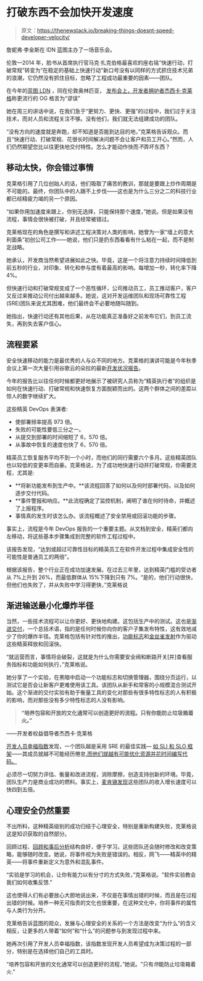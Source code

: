 # 打破东西不会加快开发速度

> 原文：<https://thenewstack.io/breaking-things-doesnt-speed-developer-velocity/>

詹妮弗·李金斯在 IDN 蓝图主办了一场音乐会。

伦敦—2014 年，脸书从首席执行官马克·扎克伯格最喜欢的座右铭“快速行动，打破常规”转变为“在稳定的基础上快速行动”新口号没有以同样的方式抓住技术兄弟的浪潮，它仍然没有抓住目标，忽略了工程成功最重要的因素——团队。

在今年的[蓝图 LDN](https://blueprintldn.com/theatre/keynote-theatre/) ，同在伦敦奥林匹亚， [](https://launchdarkly.com/) [发布会上，开发者拥护者](https://launchdarkly.com/?utm_content=inline-mention)[杰西卡·克莱格](https://twitter.com/JessicaCregg)称更流行的 OG 格言为“谬误”

她在周三的讲话中说，在我们急于“更努力、更快、更强”的过程中，我们过于关注技术，而对人员和流程关注不够。没有他们，我们就无法组建成功的团队。

“没有方向的速度就是奔跑，却不知道是否能到达目的地，”克莱格告诉观众。而且“快速行动、打破常规、花很长时间解决问题不会让客户和员工开心。”然而，人们仍然期望您比以往更快地交付特性。怎么才能动作快而*不*弄坏东西？

## **移动太快，你会错过事情**

克莱格引用了几位创始人的话，他们吸取了痛苦的教训，那就是要跟上炒作周期是不可能的。最终，你团队中的人跟不上步伐——这也是为什么三分之二的科技行业都已经精疲力竭的另一个原因。

“如果你用加速度来跟上，你别无选择，只能保持那个速度，”她说。但是如果没有流程，事情会很快被打破，并且经常被错过。

克莱格现在的角色是撰写和讲述工程决策对人类的影响，她曾为一家“墙上的意大利面条”初创公司工作——她说，他们只是扔东西看看有什么粘在一起，而不是制定战略。

她承认，开发商当然希望进展如此之快。毕竟，这是一个将注意力持续时间降低到前五秒的行业，对印象、转化和参与度有着最高的影响。每增加一秒，转化率下降 4%。

但快速行动和打破常规变成了一个恶性循环，公司推动员工，员工推动客户，客户又反过来推动公司付出越来越多。她说，这对开发运维团队和现场可靠性工程(SRE)团队来说尤其困难，他们最终会不必要地随叫随到。

她指出，快速行动还有其他后果，从在功能真正准备好之前发布它们，到员工流失，再到失去客户信心。

## **流程要紧**

安全快速移动的能力是最优秀的人与众不同的地方。克莱格的演讲可能是今年秋季会议上第一次大量引用谷歌云的朵拉的最新[开发状况报告](https://www.devops-research.com/research.html)。

今年的报告比以往任何时候都更好地展示了被研究人员称为“精英执行者”的组织是如何在快速行动、打破常规和快速恢复方面脱颖而出的。这两个群体之间的差距以惊人的数字继续扩大。

这些精英 DevOps 表演者:

*   使部署频率提高 973 倍。
*   失败的可能性要低三分之一。
*   从提交到部署的时间缩短了 6，570 倍。
*   从事故中恢复的速度也快了 6，570 倍。

精英员工恢复服务平均不到一个小时，而他们的同行需要六个多月。这些精英团队也以较低的变更率而自豪。克莱格说，为了成功地快速行动并打破常规，你需要流程，尤其是:

*   **将新功能发布到生产中。**该流程回答了如何以及何时部署代码，以及如何逐步交付代码。
*   **事件警报和响应。**此流程确定了监控机制，阐明了谁在何时待命，并概述了上报程序。
*   事情真的发生时该怎么办。该流程概述了安全禁用或回滚功能的步骤。

事实上，流程是今年 DevOps 报告的一个重要主题。从文档到安全，精英们都向左移动，将这些基本步骤集成到完整的软件工程过程中。

该报告发现，“达到或超过可靠性目标的精英员工在软件开发过程中集成安全性的可能性是普通员工的两倍”。

根据该报告，整个行业正在成功加速发展。在过去三年里，达到精英门槛的受访者从 7%上升到 26%，而最低群体从 15%下降到只有 7%。“是的，他们行动很快，但他们也失败了，并从失败中学习得更快，”克莱格说

## **渐进输送最小化爆炸半径**

当然，一些技术流程可以让你更好、更快地构建。这包括生产中的测试。这也是[渐进交付](https://thenewstack.io/the-rise-of-progressive-delivery-for-systems-resilience/)，一个总括术语，指的是任何时候你向你的客户子集发布特性，这有效地减少了你的爆炸半径。克莱格包括有针对性的推出，[功能标志](https://thenewstack.io/what-we-mean-by-feature-flags/)和[金丝雀发射](https://thenewstack.io/primer-blue-green-deployments-and-canary-releases/)作为驱动这些精英释放和回滚快。

“就运营而言，事情将会破裂，这就是为什么你需要安全阀和断路开关[并]查看服务指标和功能如何执行，”克莱格说。

她分享了一个实验，在黑暗中启动一个功能标志和切换管理器，围绕分页运行，以测试它是否会让新客户更难使用该工具。该团队从新手和常客的小规模混合测试开始。这个渐进的交付实验有助于衡量工具的变化对那些有很多特性标志的人有积极的影响，而对那些没有多少特性标志的人没有影响。

> **“培养包容和开放的文化通常可以创造更好的流程。只有你能防止垃圾箱着火。”**

——开发者权益倡导者杰西卡·克莱格

[开发人员幸福指数](https://cult.honeypot.io/developer-happiness-index/global-insights)发现，一个团队越是采用 SRE 的最佳实践— [如 SLI 和 SLO 框架](https://thenewstack.io/3-steps-for-automating-software-release-management/)——其成员就越不可能经历倦怠[,而他们就越有可能优化资源并花时间编写代码。](https://thenewstack.io/how-to-recognize-recover-from-and-prevent-burnout/)

必须尽一切努力评估、衡量和改进流程，消除摩擦，创造支持创新的环境。毕竟，团队生产力是商业成功的燃料。事实上，[麦肯锡发现](https://www.mckinsey.com/industries/technology-media-and-telecommunications/our-insights/developer-velocity-how-software-excellence-fuels-business-performance)这些团队的收入增长速度可以快四到五倍。

## **心理安全仍然重要**

不出所料，这种精英级别的成功归结于心理安全，特别是重新构建失败，克莱格说这是知识获取的自然部分。

回顾过程、[回顾和事后分析](https://thenewstack.io/the-power-of-the-debriefing-to-get-at-root-causes/)结构良好，便于学习。这些团队还会随时修改和改变策略，能够随时改变。她说，将事件视为失败是错误的。相反，网飞——精英中的精英——将事件重新定义为意外和混乱事件。

“实验是学习的机会，让你有能力以有分寸的方式失败，”克莱格说。"软件实验教会我们如何收集反馈."

这也使得人们有必要放心大胆地说出来，不仅是在事情出错的时候，而且是在过程出错的时候。培养一种无可指责的文化也很重要，在这种文化中，你将事件的属性与人类行为分开。

克莱格告诉蓝图的观众，发展与心理安全的关系的一个方法是改变“为什么”的含义相反，让更多的人带着“如何”和“什么”的问题参与到发现过程中来。

她再次引用了开发人员幸福指数，该指数发现开发人员希望成为决策过程的一部分，特别是在选择他们自己的工具时。

“培养包容和开放的文化通常可以创造更好的流程，”她说。"只有*你*能防止垃圾箱着火."

<svg xmlns:xlink="http://www.w3.org/1999/xlink" viewBox="0 0 68 31" version="1.1"><title>Group</title> <desc>Created with Sketch.</desc></svg>